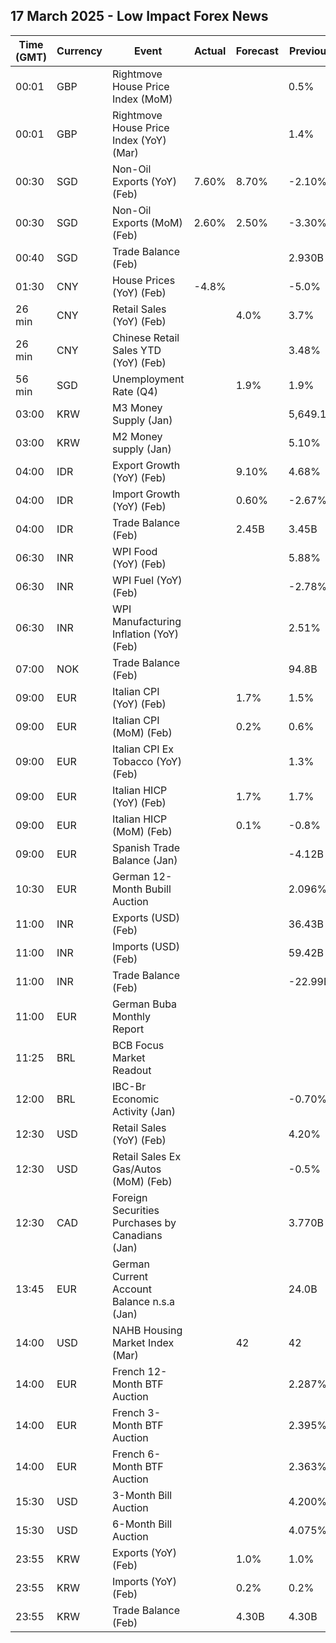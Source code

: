## 17 March 2025 - Low Impact Forex News

| Time (GMT) | Currency | Event | Actual | Forecast | Previous |
|------|----------|-------|--------|----------|----------|
| 00:01 | GBP | Rightmove House Price Index (MoM) |  |  | 0.5% |
| 00:01 | GBP | Rightmove House Price Index (YoY) (Mar) |  |  | 1.4% |
| 00:30 | SGD | Non-Oil Exports (YoY) (Feb) | 7.60% | 8.70% | -2.10% |
| 00:30 | SGD | Non-Oil Exports (MoM) (Feb) | 2.60% | 2.50% | -3.30% |
| 00:40 | SGD | Trade Balance (Feb) |  |  | 2.930B |
| 01:30 | CNY | House Prices (YoY) (Feb) | -4.8% |  | -5.0% |
| 26 min | CNY | Retail Sales (YoY) (Feb) |  | 4.0% | 3.7% |
| 26 min | CNY | Chinese Retail Sales YTD (YoY) (Feb) |  |  | 3.48% |
| 56 min | SGD | Unemployment Rate (Q4) |  | 1.9% | 1.9% |
| 03:00 | KRW | M3 Money Supply (Jan) |  |  | 5,649.1B |
| 03:00 | KRW | M2 Money supply (Jan) |  |  | 5.10% |
| 04:00 | IDR | Export Growth (YoY) (Feb) |  | 9.10% | 4.68% |
| 04:00 | IDR | Import Growth (YoY) (Feb) |  | 0.60% | -2.67% |
| 04:00 | IDR | Trade Balance (Feb) |  | 2.45B | 3.45B |
| 06:30 | INR | WPI Food (YoY) (Feb) |  |  | 5.88% |
| 06:30 | INR | WPI Fuel (YoY) (Feb) |  |  | -2.78% |
| 06:30 | INR | WPI Manufacturing Inflation (YoY) (Feb) |  |  | 2.51% |
| 07:00 | NOK | Trade Balance (Feb) |  |  | 94.8B |
| 09:00 | EUR | Italian CPI (YoY) (Feb) |  | 1.7% | 1.5% |
| 09:00 | EUR | Italian CPI (MoM) (Feb) |  | 0.2% | 0.6% |
| 09:00 | EUR | Italian CPI Ex Tobacco (YoY) (Feb) |  |  | 1.3% |
| 09:00 | EUR | Italian HICP (YoY) (Feb) |  | 1.7% | 1.7% |
| 09:00 | EUR | Italian HICP (MoM) (Feb) |  | 0.1% | -0.8% |
| 09:00 | EUR | Spanish Trade Balance (Jan) |  |  | -4.12B |
| 10:30 | EUR | German 12-Month Bubill Auction |  |  | 2.096% |
| 11:00 | INR | Exports (USD) (Feb) |  |  | 36.43B |
| 11:00 | INR | Imports (USD) (Feb) |  |  | 59.42B |
| 11:00 | INR | Trade Balance (Feb) |  |  | -22.99B |
| 11:00 | EUR | German Buba Monthly Report |  |  |  |
| 11:25 | BRL | BCB Focus Market Readout |  |  |  |
| 12:00 | BRL | IBC-Br Economic Activity (Jan) |  |  | -0.70% |
| 12:30 | USD | Retail Sales (YoY) (Feb) |  |  | 4.20% |
| 12:30 | USD | Retail Sales Ex Gas/Autos (MoM) (Feb) |  |  | -0.5% |
| 12:30 | CAD | Foreign Securities Purchases by Canadians (Jan) |  |  | 3.770B |
| 13:45 | EUR | German Current Account Balance n.s.a (Jan) |  |  | 24.0B |
| 14:00 | USD | NAHB Housing Market Index (Mar) |  | 42 | 42 |
| 14:00 | EUR | French 12-Month BTF Auction |  |  | 2.287% |
| 14:00 | EUR | French 3-Month BTF Auction |  |  | 2.395% |
| 14:00 | EUR | French 6-Month BTF Auction |  |  | 2.363% |
| 15:30 | USD | 3-Month Bill Auction |  |  | 4.200% |
| 15:30 | USD | 6-Month Bill Auction |  |  | 4.075% |
| 23:55 | KRW | Exports (YoY) (Feb) |  | 1.0% | 1.0% |
| 23:55 | KRW | Imports (YoY) (Feb) |  | 0.2% | 0.2% |
| 23:55 | KRW | Trade Balance (Feb) |  | 4.30B | 4.30B |
